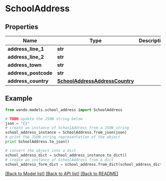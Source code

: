# SchoolAddress


## Properties
Name | Type | Description | Notes
------------ | ------------- | ------------- | -------------
**address_line_1** | **str** |  | [optional] 
**address_line_2** | **str** |  | [optional] 
**address_town** | **str** |  | [optional] 
**address_postcode** | **str** |  | [optional] 
**address_country** | [**SchoolAddressAddressCountry**](SchoolAddressAddressCountry.md) |  | [optional] 

## Example

```python
from wonde.models.school_address import SchoolAddress

# TODO update the JSON string below
json = "{}"
# create an instance of SchoolAddress from a JSON string
school_address_instance = SchoolAddress.from_json(json)
# print the JSON string representation of the object
print SchoolAddress.to_json()

# convert the object into a dict
school_address_dict = school_address_instance.to_dict()
# create an instance of SchoolAddress from a dict
school_address_form_dict = school_address.from_dict(school_address_dict)
```
[[Back to Model list]](../README.md#documentation-for-models) [[Back to API list]](../README.md#documentation-for-api-endpoints) [[Back to README]](../README.md)


